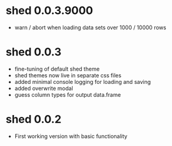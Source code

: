 # shed 0.0.3.9000

* warn / abort when loading data sets over 1000 / 10000 rows


# shed 0.0.3

* fine-tuning of default shed theme
* shed themes now live in separate css files
* added minimal console logging for loading and saving
* added overwrite modal
* guess column types for output data.frame


# shed 0.0.2

* First working version with basic functionality

